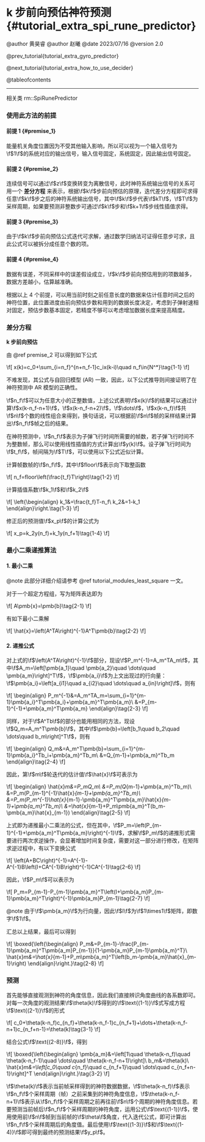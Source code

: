 k 步前向预估神符预测 {#tutorial_extra_spi_rune_predictor}
============

@author 黄昊睿
@author 赵曦
@date 2023/07/16
@version 2.0

@prev_tutorial{tutorial_extra_gyro_predictor}

@next_tutorial{tutorial_extra_how_to_use_decider}

@tableofcontents

------

相关类 rm::SpiRunePredictor

### 使用此方法的前提

#### 前提 1 {#premise_1}

能量机关角度位置因为不受其他输入影响，所以可以视为一个输入信号为\f$1\f$的系统对应的输出信号，输入信号固定，系统固定，因此输出信号固定。

#### 前提 2 {#premise_2}

连续信号可以通过\f$z\f$变换转变为离散信号，此时神符系统输出信号的关系可用一个 **差分方程** 来表示，根据\f$k\f$步前向预估的原理，迭代差分方程即可求得任意\f$k\f$步之后的神符系统输出信号，其中\f$k\f$步代表\f$kT\f$，\f$T\f$为采样周期，如果要预测非整数步可通过\f$k\f$步和\f$k+1\f$步线性插值求得。

#### 前提 3 {#premise_3}

由于\f$k\f$步前向预估公式迭代可求解，通过数学归纳法可证得任意步可求，且此公式可以被拆分成任意个数的项。

#### 前提 4 {#premise_4}

数据有误差，不同采样中的误差假设成立，\f$k\f$步前向预估用到的项数越多，数据方差越小，估算越准确。

根据以上 4 个前提，可以用当前时刻之前任意长度的数据来估计任意时间之后的神符位置，此位置进度由前向预估步数和用到的数据长度决定，考虑到子弹射速相对固定，预估步数基本固定，若精度不够可以考虑增加数据长度来提高精度。

### 差分方程

**k 步前向预估**

由 @ref premise_2 可以得到如下公式

\f[
x(k)=c_0+\sum_{i=n_f}^{n+n_f-1}c_ix(k-i)\quad n_f\in{N^*}\tag{1-1}
\f]

不难发现，其公式与自回归模型 (AR) 一致，因此，以下公式推导则间接证明了在神符预测中 AR 模型的正确性。

\f$n_f\f$可以为任意大小的正整数值，上述公式表明\f$x(k)\f$的结果可以通过计算\f$x(k-n_f-n+1)\f$，\f$x(k-n_f-n+2)\f$，\f$\dots\f$，\f$x(k-n_f)\f$共\f$n\f$个数的线性组合来得到，换句话说，可以根据前\f$n\f$帧的采样结果计算出\f$n_f\f$帧之后的结果。

在神符预测中，\f$n_f\f$表示为子弹飞行时间所需要的帧数，若子弹飞行时间不为整数帧，那么可以使用线性插值的方式计算出\f$y(k)\f$。设子弹飞行时间为\f$t_f\f$，帧间隔为\f$T\f$，可以使用以下公式近似计算。

计算帧数帧的\f$n_f\f$，其中\f$floor\f$表示向下取整函数

\f[
n_f=floor\left(\frac{t_f}T\right)\tag{1-2}
\f]

计算插值系数\f$k_1\f$和\f$k_2\f$

\f[
\left\{\begin{align}
k_1&=\frac{t_f}T-n_f\\
k_2&=1-k_1
\end{align}\right.\tag{1-3}
\f]

修正后的预测值\f$x_p\f$的计算公式为

\f[
x_p=k_2y(n_f)+k_1y(n_f+1)\tag{1-4}
\f]

### 最小二乘递推算法

#### 1. 最小二乘

@note 此部分详细介绍请参考 @ref tutorial_modules_least_square 一文。

对于一个超定方程组，写为矩阵表达即为

\f[
A\pmb{x}=\pmb{b}\tag{2-1}
\f]

有如下最小二乘解

\f[
\hat{x}=\left(A^TA\right)^{-1}A^T\pmb{b}\tag{2-2}
\f]

#### 2. 递推公式

对上式的\f$\left(A^TA\right)^{-1}\f$部分，现设\f$P_m^{-1}=A_m^TA_m\f$，其中\f$A_m=\left[\pmb{a_1}\quad \pmb{a_2}\quad \dots\quad \pmb{a_m}\right]^T\f$，\f$\pmb{a_i}\f$为上文出现过的行向量：\f$\pmb{a_i}=\left[a_{i1}\quad a_{i2}\quad \dots\quad a_{in}\right]\f$，则有

\f[
\begin{align}
P_m^{-1}&=A_m^TA_m=\sum_{i=1}^{m-1}\pmb{a_i}^T\pmb{a_i}+\pmb{a_m}^T\pmb{a_m}\\
&=P_{m-1}^{-1}+\pmb{a_m}^T\pmb{a_m}
\end{align}\tag{2-3}
\f]

同样，对于\f$A^Tb\f$的部分也能用相同的方法，现设\f$Q_m=A_m^T\pmb{b}\f$，其中\f$\pmb{b}=\left[b_1\quad b_2\quad \dots\quad b_m\right]^T\f$，则有

\f[
\begin{align}
Q_m&=A_m^T\pmb{b}=\sum_{i=1}^{m-1}\pmb{a_i}^Tb_i+\pmb{a_m}^Tb_m\\
&=Q_{m-1}+\pmb{a_m}^Tb_m
\end{align}\tag{2-4}
\f]

因此，第\f$m\f$轮迭代的估计值\f$\hat{x}\f$可表示为

\f[
\begin{align}
\hat{x}_m&=P_mQ_m\\
&=P_m(Q_{m-1}+\pmb{a_m}^Tb_m)\\
&=P_m(P_{m-1}^{-1}\hat{x}_{m-1}+\pmb{a_m}^Tb_m)\\
&=P_m(P_m^{-1}\hat{x}_{m-1}-\pmb{a_m}^T\pmb{a_m}\hat{x}_{m-1}+\pmb{a_m}^Tb_m)\\
&=\hat{x}_{m-1}+P_m\pmb{a_m}^T(b_m-\pmb{a_m}\hat{x}_{m-1})
\end{align}\tag{2-5}
\f]

上式即为递推最小二乘法的公式，但在其中，\f$P_m=\left(P_{m-1}^{-1}+\pmb{a_m}^T\pmb{a_m}\right)^{-1}\f$，求解\f$P_m\f$的递推形式需要进行两次求逆操作，会显著增加时间复杂度，需要对这一部分进行修改，在矩阵求逆过程中，有以下变换公式

\f[
\left(A+BC\right)^{-1}=A^{-1}-A^{-1}B\left(I+CA^{-1}B\right)^{-1}CA^{-1}\tag{2-6}
\f]

因此，\f$P_m\f$可以表示为

\f[
P_m=P_{m-1}-P_{m-1}\pmb{a_m}^T\left(I+\pmb{a_m}P_{m-1}\pmb{a_m}^T\right)^{-1}\pmb{a_m}P_{m-1}\tag{2-7}
\f]

@note 由于\f$\pmb{a_m}\f$为行向量，因此\f$I\f$为\f$1\times1\f$矩阵，即数字\f$1\f$。

汇总以上结果，最后可以得到

\f[
\boxed{\left\{\begin{align}
P_m&=P_{m-1}-\frac{P_{m-1}\pmb{a_m}^T\pmb{a_m}P_{m-1}}{1-\pmb{a_m}P_{m-1}\pmb{a_m}^T}\\
\hat{x}_m&=\hat{x}_{m-1}+P_m\pmb{a_m}^T\left(b_m-\pmb{a_m}\hat{x}_{m-1}\right)
\end{align}\right.}\tag{2-8}
\f]

### 预测

首先能够直接观测到神符的角度信息，因此我们直接辨识角度曲线的各系数即可。对每一次角度的观测结果\f$\theta(k)\f$得到的\f$\text{(1-1)}\f$式写成方程\f$\text{(2-1)}\f$的形式

\f[
c_0+\theta(k-n_f)c_{n_f}+\theta(k-n_f-1)c_{n_f+1}+\dots+\theta(k-n_f-n+1)c_{n_f+n-1}=\theta(k)\tag{3-1}
\f]

结合公式\f$\text{(2-8)}\f$，得到

\f[
\boxed{\left\{\begin{align}
\pmb{a_m}&=\left[1\quad \theta(k-n_f)\quad \theta(k-n_f-1)\quad \dots\quad \theta(k-n_f-n+1)\right]\\
b_m&=\theta(k)\\
\hat{x}_m&=\left[c_0\quad c_{n_f}\quad c_{n_f+1}\quad \dots\quad c_{n_f+n-1}\right]^T
\end{align}\right.}\tag{3-2}
\f]

\f$\theta(k)\f$表示当前帧采样得到的神符数据数据，\f$\theta(k-n_f)\f$表示\f$n_f\f$个采样周期（帧）之前采集到的神符角度信息，\f$\theta(k-n_f-n+1)\f$表示从\f$n_f\f$个采样周期之前再往前\f$n\f$个周期的神符角度信息。若要预测当前帧后\f$n_f\f$个采样周期的神符角度，运用公式\f$\text{(1-1)}\f$，使用使用前\f$n\f$帧到当前帧的\f$\theta\f$角度，代入迭代公式，即可计算出\f$n_f\f$个采样周期后的角度值。最后使用\f$\text{(1-3)}\f$和\f$\text{(1-4)}\f$即可得到最终的预测结果\f$y_p\f$。

